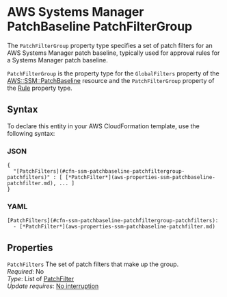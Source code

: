 # AWS Systems Manager PatchBaseline PatchFilterGroup<a name="aws-properties-ssm-patchbaseline-patchfiltergroup"></a>

<a name="aws-properties-ssm-patchbaseline-patchfiltergroup-description"></a>The `PatchFilterGroup` property type specifies a set of patch filters for an AWS Systems Manager patch baseline, typically used for approval rules for a Systems Manager patch baseline\.

<a name="aws-properties-ssm-patchbaseline-patchfiltergroup-inheritance"></a> `PatchFilterGroup` is the property type for the `GlobalFilters` property of the [AWS::SSM::PatchBaseline](aws-resource-ssm-patchbaseline.md) resource and the `PatchFilterGroup` property of the [Rule](aws-properties-ssm-patchbaseline-rule.md) property type\. 

## Syntax<a name="aws-properties-ssm-patchbaseline-patchfiltergroup-syntax"></a>

To declare this entity in your AWS CloudFormation template, use the following syntax:

### JSON<a name="aws-properties-ssm-patchbaseline-patchfiltergroup-syntax.json"></a>

```
{
  "[PatchFilters](#cfn-ssm-patchbaseline-patchfiltergroup-patchfilters)" : [ [*PatchFilter*](aws-properties-ssm-patchbaseline-patchfilter.md), ... ]
}
```

### YAML<a name="aws-properties-ssm-patchbaseline-patchfiltergroup-syntax.yaml"></a>

```
[PatchFilters](#cfn-ssm-patchbaseline-patchfiltergroup-patchfilters): 
  - [*PatchFilter*](aws-properties-ssm-patchbaseline-patchfilter.md)
```

## Properties<a name="aws-properties-ssm-patchbaseline-patchfiltergroup-properties"></a>

`PatchFilters`  <a name="cfn-ssm-patchbaseline-patchfiltergroup-patchfilters"></a>
The set of patch filters that make up the group\.  
 *Required*: No  
 *Type*: List of [PatchFilter](aws-properties-ssm-patchbaseline-patchfilter.md)  
 *Update requires*: [No interruption](using-cfn-updating-stacks-update-behaviors.md#update-no-interrupt) 